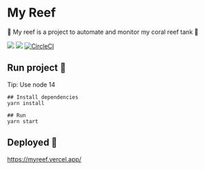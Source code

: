 # My Reef
🐚 My reef is a project to automate and monitor my coral reef tank 🐬

<a href="https://codeclimate.com/github/IuryNogueira/myreef/maintainability"><img src="https://api.codeclimate.com/v1/badges/fea1b960248d65e3407a/maintainability" /></a>
<a href="https://codeclimate.com/github/IuryNogueira/myreef/test_coverage"><img src="https://api.codeclimate.com/v1/badges/fea1b960248d65e3407a/test_coverage" /></a>
[![CircleCI](https://circleci.com/gh/IuryNogueira/myreef/tree/main.svg?style=svg)](https://circleci.com/gh/IuryNogueira/myreef/tree/main)


## Run project 👷

Tip: Use node 14

```
## Install dependencies
yarn install

## Run
yarn start
```

## Deployed 🚀

https://myreef.vercel.app/
